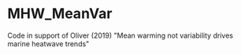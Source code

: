 # MHW_MeanVar
Code in support of Oliver (2019) "Mean warming not variability drives marine heatwave trends"
